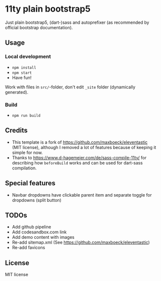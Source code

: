 # 11ty plain bootstrap5

Just plain bootstrap5, (dart-)sass and autoprefixer (as recommended by official bootstrap documentation).

## Usage

### Local development

- `npm install`
- `npm start`
- Have fun!


Work with files in `src/`-folder, don't edit `_site` folder (dynamically generated). 

### Build

- `npm run build`

## Credits

- This template is a fork of https://github.com/maxboeck/eleventastic (MIT license), although I removed a lot of features because of keeping it simple for now.
- Thanks to https://www.d-hagemeier.com/de/sass-compile-11ty/ for describing how `beforeBuild` works and can be used for dart-sass compilation.

## Special features

- Navbar dropdowns have clickable parent item and separate toggle for dropdowns (split button)

## TODOs

- Add github pipeline
- Add codesandbox.com link
- Add demo content with images
- Re-add sitemap.xml (See https://github.com/maxboeck/eleventastic)
- Re-add favicons

## License

MIT license